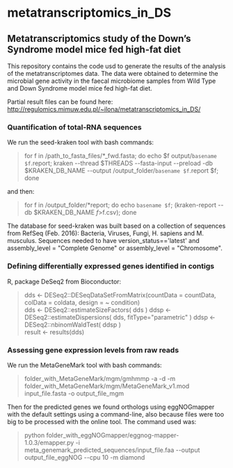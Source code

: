 # metatranscriptomics_in_DS
## Metatranscriptomics study of the Down’s Syndrome model mice fed high-fat diet

This repository contains the code usd to generate the results of the analysis of the metatranscriptomes data. The data were obtained to determine the microbial gene activity in the faecal microbiome samples from Wild Type and Down Syndrome model mice fed high-fat diet.

Partial result files can be found here: 
http://regulomics.mimuw.edu.pl/~ilona/metatranscriptomics_in_DS/

### Quantification of total-RNA sequences

We run the seed-kraken tool with bash commands:

>for f in /path_to_fasta_files/*_fwd.fasta; do echo $f output/`basename $f`.report; kraken --thread $THREADS --fasta-input --preload -db $KRAKEN_DB_NAME --output /output_folder/`basename $f`.report $f; done

and then: 

>for f in /output_folder/*report; do echo `basename $f`; (kraken-report --db $KRAKEN_DB_NAME $f  >$f.csv); done

The database for seed-kraken was built based on a collection of sequences from RefSeq (Feb. 2016): Bacteria, Viruses, Fungi, H. sapiens and M. musculus. Sequences needed to have version_status=='latest' and assembly_level = "Complete Genome" or assembly_level = "Chromosome".

### Defining differentially expressed genes identified in contigs
R, package DeSeq2 from Bioconductor:

>dds <- DESeq2::DESeqDataSetFromMatrix(countData = countData, colData = coldata, design = ~ condition)    
>dds <- DESeq2::estimateSizeFactors( dds ) 
>ddsp <- DESeq2::estimateDispersions( dds, fitType="parametric" )
>ddsp <- DESeq2::nbinomWaldTest( ddsp )    
>result <- results(dds)

### Assessing gene expression levels from raw reads 

We run the MetaGeneMark tool with bash commands:

>folder_with_MetaGeneMark/mgm/gmhmmp -a -d -m 
>folder_with_MetaGeneMark/mgm/MetaGeneMark_v1.mod input_file.fasta -o output_file_mgm

Then for the predicted genes we found orthologs using eggNOGmapper with the default settings using a command-line, also because files were too big to be processed with the online tool. The command used was: 

>python folder_with_eggNOGmapper/eggnog-mapper-1.0.3/emapper.py -i meta_genemark_predicted_sequences/input_file.faa --output output_file_eggNOG --cpu 10 -m diamond 


